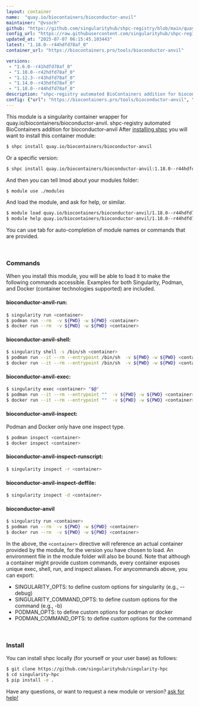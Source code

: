 ```yaml
---
layout: container
name:  "quay.io/biocontainers/bioconductor-anvil"
maintainer: "@vsoch"
github: "https://github.com/singularityhub/shpc-registry/blob/main/quay.io/biocontainers/bioconductor-anvil/container.yaml"
config_url: "https://raw.githubusercontent.com/singularityhub/shpc-registry/main/quay.io/biocontainers/bioconductor-anvil/container.yaml"
updated_at: "2025-07-07 06:15:45.103443"
latest: "1.18.0--r44hdfd78af_0"
container_url: "https://biocontainers.pro/tools/bioconductor-anvil"

versions:
 - "1.6.0--r41hdfd78af_0"
 - "1.10.0--r42hdfd78af_0"
 - "1.12.3--r43hdfd78af_0"
 - "1.14.0--r43hdfd78af_0"
 - "1.18.0--r44hdfd78af_0"
description: "shpc-registry automated BioContainers addition for bioconductor-anvil"
config: {"url": "https://biocontainers.pro/tools/bioconductor-anvil", "maintainer": "@vsoch", "description": "shpc-registry automated BioContainers addition for bioconductor-anvil", "latest": {"1.18.0--r44hdfd78af_0": "sha256:5034f98369cd2f5a7534c8b88cabb4e5f7dcd7fc66def594c94c0e5ca412a0c3"}, "tags": {"1.6.0--r41hdfd78af_0": "sha256:7ce7b1c080c925c83b7623000a610479c52eba3bc74f69224c746a01dc2cd566", "1.10.0--r42hdfd78af_0": "sha256:883ad9c35669f8e3c987d305fc6c25b433f914f79dbe181c58292efafc355cb2", "1.12.3--r43hdfd78af_0": "sha256:d56552d9b5a4806f560d227ab36be1fa49d635ae396da8a56f6e9f756205e46c", "1.14.0--r43hdfd78af_0": "sha256:cc9719670925383dbfe5c1e508e0b46d97aec3918a7457e14495ec7938d45297", "1.18.0--r44hdfd78af_0": "sha256:5034f98369cd2f5a7534c8b88cabb4e5f7dcd7fc66def594c94c0e5ca412a0c3"}, "docker": "quay.io/biocontainers/bioconductor-anvil"}
---
```


This module is a singularity container wrapper for quay.io/biocontainers/bioconductor-anvil.
shpc-registry automated BioContainers addition for bioconductor-anvil
After [installing shpc](#install) you will want to install this container module:


```bash
$ shpc install quay.io/biocontainers/bioconductor-anvil
```

Or a specific version:

```bash
$ shpc install quay.io/biocontainers/bioconductor-anvil:1.18.0--r44hdfd78af_0
```

And then you can tell lmod about your modules folder:

```bash
$ module use ./modules
```

And load the module, and ask for help, or similar.

```bash
$ module load quay.io/biocontainers/bioconductor-anvil/1.18.0--r44hdfd78af_0
$ module help quay.io/biocontainers/bioconductor-anvil/1.18.0--r44hdfd78af_0
```

You can use tab for auto-completion of module names or commands that are provided.

<br>

### Commands

When you install this module, you will be able to load it to make the following commands accessible.
Examples for both Singularity, Podman, and Docker (container technologies supported) are included.

#### bioconductor-anvil-run:

```bash
$ singularity run <container>
$ podman run --rm  -v ${PWD} -w ${PWD} <container>
$ docker run --rm  -v ${PWD} -w ${PWD} <container>
```

#### bioconductor-anvil-shell:

```bash
$ singularity shell -s /bin/sh <container>
$ podman run --it --rm --entrypoint /bin/sh  -v ${PWD} -w ${PWD} <container>
$ docker run --it --rm --entrypoint /bin/sh  -v ${PWD} -w ${PWD} <container>
```

#### bioconductor-anvil-exec:

```bash
$ singularity exec <container> "$@"
$ podman run --it --rm --entrypoint ""  -v ${PWD} -w ${PWD} <container> "$@"
$ docker run --it --rm --entrypoint ""  -v ${PWD} -w ${PWD} <container> "$@"
```

#### bioconductor-anvil-inspect:

Podman and Docker only have one inspect type.

```bash
$ podman inspect <container>
$ docker inspect <container>
```

#### bioconductor-anvil-inspect-runscript:

```bash
$ singularity inspect -r <container>
```

#### bioconductor-anvil-inspect-deffile:

```bash
$ singularity inspect -d <container>
```



#### bioconductor-anvil

```bash
$ singularity run <container>
$ podman run --rm  -v ${PWD} -w ${PWD} <container>
$ docker run --rm  -v ${PWD} -w ${PWD} <container>
```


In the above, the `<container>` directive will reference an actual container provided
by the module, for the version you have chosen to load. An environment file in the
module folder will also be bound. Note that although a container
might provide custom commands, every container exposes unique exec, shell, run, and
inspect aliases. For anycommands above, you can export:

 - SINGULARITY_OPTS: to define custom options for singularity (e.g., --debug)
 - SINGULARITY_COMMAND_OPTS: to define custom options for the command (e.g., -b)
 - PODMAN_OPTS: to define custom options for podman or docker
 - PODMAN_COMMAND_OPTS: to define custom options for the command

<br>

### Install

You can install shpc locally (for yourself or your user base) as follows:

```bash
$ git clone https://github.com/singularityhub/singularity-hpc
$ cd singularity-hpc
$ pip install -e .
```

Have any questions, or want to request a new module or version? [ask for help!](https://github.com/singularityhub/singularity-hpc/issues)